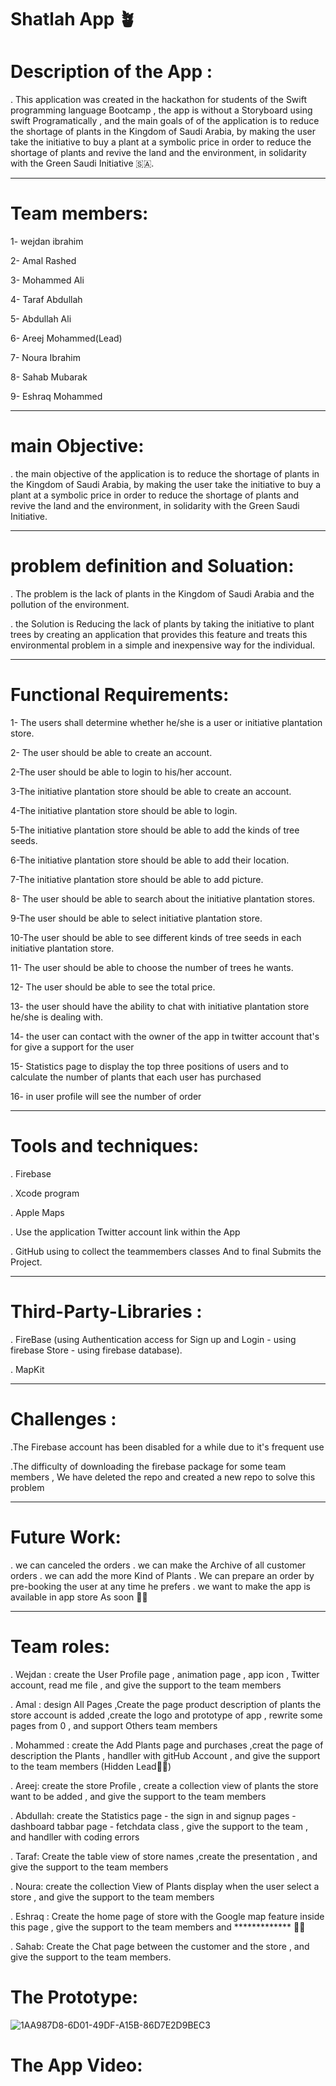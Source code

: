 # Shatlah App 🪴 

# Description of the App :

. This application was created in the hackathon for students of the Swift programming language Bootcamp , the  app is without a Storyboard using swift Programatically  , and the main goals of of the application is to reduce the shortage of plants in the Kingdom of Saudi Arabia, by making the user take the initiative to buy a plant at a symbolic price in order to reduce the shortage of plants and revive the land and the environment, in solidarity with the Green Saudi Initiative 🇸🇦.

--------------------------------------------------------------------------
 # Team members:

1- wejdan ibrahim 

2- Amal Rashed

3- Mohammed Ali

4- Taraf Abdullah

5- Abdullah Ali

6- Areej Mohammed(Lead)

7- Noura Ibrahim

8- Sahab Mubarak

9- Eshraq Mohammed

--------------------------------------------------------------------------
# main Objective:

. the main objective of the application is to reduce the shortage of plants in the Kingdom of Saudi Arabia, by making the user take the initiative to buy a plant at a symbolic price in order to reduce the shortage of plants and revive the land and the environment, in solidarity with the Green Saudi Initiative.

--------------------------------------------------------------------------

# problem definition and Soluation:

. The problem is the lack of plants in the Kingdom of Saudi Arabia and the pollution of the environment.

. the Solution is Reducing the lack of plants by taking the initiative to plant trees by creating an application that provides this feature and treats this environmental problem in a simple and inexpensive way for the individual.

--------------------------------------------------------------------------
# Functional Requirements:

1- The users shall determine whether he/she is a user or initiative plantation store. 

2- The user should be able to create an account. 

2-The user should be able to login to his/her account. 

3-The initiative plantation store should be able to create an account. 

4-The initiative plantation store should be able to login. 

5-The initiative plantation store should be able to add the kinds of tree seeds. 

6-The initiative plantation store should be able to add their location. 

7-The initiative plantation store should be able to add picture. 

8- The user should be able to search about the initiative plantation stores. 

9-The user should be able to select initiative plantation store. 

10-The user should be able to see different kinds of tree seeds in each initiative plantation store. 

11- The user should be able to choose the number of trees he wants. 

12- The user should be able to see the total price. 

13- the user should have the ability to chat with initiative plantation store he/she is dealing with. 

14- the user can contact with the owner of the app in twitter account that's for  give a support for the user 

15- Statistics page to display the top three positions of users and to calculate the number of plants that each user has purchased

16- in user profile will see the number of order  

-------------------------------------------------------------------------

# Tools and techniques:

. Firebase 

. Xcode program

. Apple Maps 

. Use the application Twitter account link within the App

. GitHub using to collect the teammembers classes And to final Submits the Project.

--------------------------------------------------------------------------

# Third-Party-Libraries :

. FireBase (using Authentication access for Sign up and Login - using firebase Store - using firebase database).

. MapKit

--------------------------------------------------------------------------

# Challenges :

.The Firebase account has been disabled for a while due to it's frequent use 

.The difficulty of downloading the firebase package for some team members , We have deleted the repo and created a new repo to solve this problem

--------------------------------------------------------------------------

# Future Work:

. we can canceled the orders 
. we can make the Archive of all customer orders 
. we can add the more Kind of Plants
. We can prepare an order by pre-booking the user at any time he prefers
. we want to make the app is available in app store As soon 💪🏼

--------------------------------------------------------------------------

# Team roles:

. Wejdan : create the User Profile page , animation page , app icon , Twitter account, read me file , and give the support to the team members

. Amal : design All Pages ,Create the page product description of plants the store account is added ,create the logo and prototype of app , rewrite some pages from 0 ,  and support Others team members

. Mohammed : create the Add Plants page and purchases ,creat the page of description the Plants , handller with gitHub Account , and give the support to the team members (Hidden Lead💪🏼)

. Areej: create the store Profile , create a collection view of plants the store want to be added ,  and give the support to the team members

. Abdullah: create the Statistics page - the sign in and signup pages - dashboard tabbar page - fetchdata class , give the support to the team , and handller with coding errors 

. Taraf: Create the table view of store names ,create the  presentation , and give the support to the team members

. Noura: create the collection View of Plants display when the  user select a store , and give the support to the team members

. Eshraq : Create the home page of store with the Google map feature inside this page , give the support to the team members and ************* 🎁🥁

. Sahab: Create the Chat page  between the customer and the store , and give the support to the team members.

# The Prototype:


![1AA987D8-6D01-49DF-A15B-86D7E2D9BEC3](https://user-images.githubusercontent.com/92252951/146664918-6efd09eb-d80f-4bce-b870-004d2e9a7a02.jpeg)









# The App Video:




